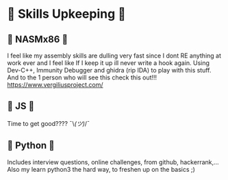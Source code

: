 # 👺 Skills Upkeeping 👺

## 💾 NASMx86 💾
I feel like my assembly skills are dulling very fast since I dont RE anything at work ever and I feel like If I keep it up ill never write a hook again. Using Dev-C++, Immunity Debugger and ghidra (rip IDA) to play with this stuff.  
And to the 1 person who will see this check this out!!! https://www.vergiliusproject.com/

## 💎 JS 💎
Time to get good????  ¯\\_(ツ)_/¯

## 🐍 Python 🐍
Includes interview questions, online challenges, from github, hackerrank,...   
Also my learn python3 the hard way, to freshen up on the basics ;)   
